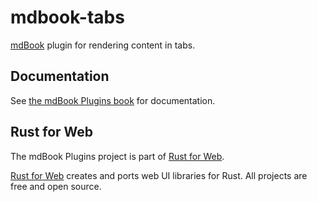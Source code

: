 # mdbook-tabs

[mdBook](https://rust-lang.github.io/mdBook/) plugin for rendering content in tabs.

## Documentation

See [the mdBook Plugins book](https://mdbook-plugins.rustforweb.org/) for documentation.

## Rust for Web

The mdBook Plugins project is part of [Rust for Web](https://github.com/RustForWeb).

[Rust for Web](https://github.com/RustForWeb) creates and ports web UI libraries for Rust. All projects are free and open source.
